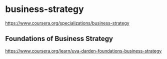 #  business-strategy  

https://www.coursera.org/specializations/business-strategy      

##  Foundations of Business Strategy
https://www.coursera.org/learn/uva-darden-foundations-business-strategy     

